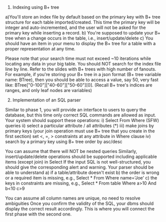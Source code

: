 1) Indexing using B+ tree

a)You'll store an index file by default based on the primary key with B+ tree structure for each table imported/created. This time the primary key will be integer and auto-incremented, and the user will not be asked for the primary key while inserting a record.
b) You're supposed to update your B+ tree when a change occurs in the table, i.e., insert/update/delete
c) You should have an item in your menu to display the B+ tree for a table with a proper representation at any time.

 
Please note that your search time must not exceed ~10 iterations while locating any data in your big table. You should NOT search for the index file line by line. Refer to the slides with B+ trees with high number of fanouts. For example, if you're storing your B+ tree in a json format (B+ tree variable name: BTree), then you should be able to access a value, say 50, very fast like: BTree["0-100"]["40-60"]["50-60"][0]. (Recall B+ tree's indices are ranges, and only leaf nodes are variables)
 
 2) Implementation of an SQL parser
 
Similar to phase 1, you will provide an interface to users to query the database, but this time only correct SQL commands are allowed as input. Your system should support these operations:
i)  Select From Where (SFW) queries
ii) select a particular attribute / all attributes (*)
iii) make joins by primary keys (your join operation must use B+ tree that you create in the first section)
set <, =, > constraints at any attribute in Where clause
iv) search by a primary key using B+ tree
    order by asc/desc
    
You can assume that there will NOT be nested queries
Similarly, insert/update/delete operations should be supported including applicable items (except join) in Select 
If the input SQL is not well-structured, you should give the corresponding alert and warning. Your parser should be able to understand
a) if a table/attribute doesn't exist
b) the order is wrong or a required item is missing, e.g., Select * From Where name='Joe'
c) the keys in constraints are missing, e.g., Select * From table Where a>10 And b<10 c>9

You can assume all column names are unique, no need to resolve ambiguities
Once you confirm the validity of the SQL, your dbms should display the correct result accordingly. This is where you will connect the first phase with the second one.

